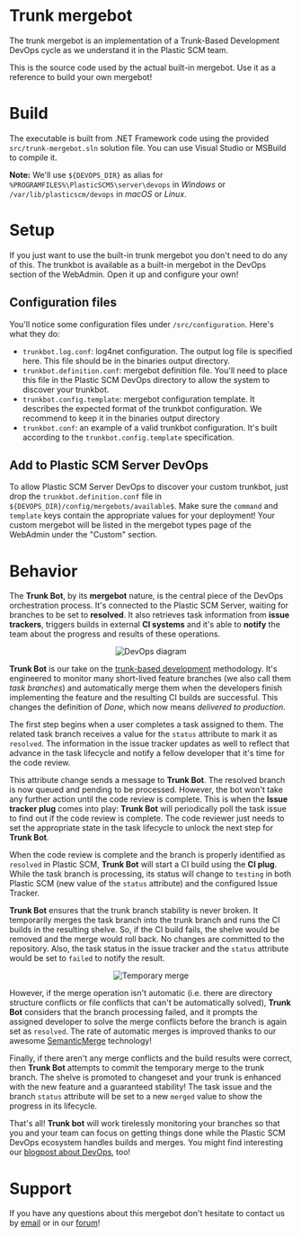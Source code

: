 # Trunk mergebot

The trunk mergebot is an implementation of a Trunk-Based Development DevOps cycle
as we understand it in the Plastic SCM team.

This is the source code used by the actual built-in mergebot. Use it as a reference
to build your own mergebot!

# Build
The executable is built from .NET Framework code using the provided `src/trunk-mergebot.sln`
solution file. You can use Visual Studio or MSBuild to compile it.

**Note:** We'll use `${DEVOPS_DIR}` as alias for `%PROGRAMFILES%\PlasticSCM5\server\devops`
in *Windows* or `/var/lib/plasticscm/devops` in *macOS* or *Linux*.

# Setup
If you just want to use the built-in trunk mergebot you don't need to do any of this.
The trunkbot is available as a built-in mergebot in the DevOps section of the WebAdmin.
Open it up and configure your own!

## Configuration files
You'll notice some configuration files under `/src/configuration`. Here's what they do:
* `trunkbot.log.conf`: log4net configuration. The output log file is specified here. This file should be in the binaries output directory.
* `trunkbot.definition.conf`: mergebot definition file. You'll need to place this file in the Plastic SCM DevOps directory to allow the system to discover your trunkbot.
* `trunkbot.config.template`: mergebot configuration template. It describes the expected format of the trunkbot configuration. We recommend to keep it in the binaries output directory
* `trunkbot.conf`: an example of a valid trunkbot configuration. It's built according to the `trunkbot.config.template` specification.

## Add to Plastic SCM Server DevOps
To allow Plastic SCM Server DevOps to discover your custom trunkbot, just drop 
the `trunkbot.definition.conf` file in `${DEVOPS_DIR}/config/mergebots/available$`.
Make sure the `command` and `template` keys contain the appropriate values for
your deployment! Your custom mergebot will be listed in the mergebot types page of
the WebAdmin under the "Custom" section.

# Behavior
The **Trunk Bot**, by its **mergebot** nature, is the central piece of the DevOps
orchestration process. It's connected to the Plastic SCM Server, waiting for branches
to be set to **resolved**. It also retrieves task information from **issue trackers**,
triggers builds in external **CI systems** and it's able to **notify** the team
about the progress and results of these operations.

<p align="center">
  <img alt="DevOps diagram" src="https://raw.githubusercontent.com/mig42/trunk-mergebot/master/doc/img/devops-diagram.png" />
</p>

**Trunk Bot** is our take on the [trunk-based development](https://trunkbaseddevelopment.com/)
methodology. It's engineered to monitor many short-lived feature branches (we also
call them *task branches*) and automatically merge them when the developers finish
implementing the feature and the resulting CI builds are successful. This changes
the definition of *Done*, which now means *delivered to production*.

The first step begins when a user completes a task assigned to them. The related
task branch receives a value for the `status` attribute to mark it as `resolved`.
The information in the issue tracker updates as well to reflect that advance in
the task lifecycle and notify a fellow developer that it's time for the code review.

This attribute change sends a message to **Trunk Bot**. The resolved branch is now
queued and pending to be processed. However, the bot won't take any further action
until the code review is complete. This is when the **Issue tracker plug** comes
into play: **Trunk Bot** will periodically poll the task issue to find out if the
code review is complete. The code reviewer just needs to set the appropriate state
in the task lifecycle to unlock the next step for **Trunk Bot**.

When the code review is complete and the branch is properly identified as `resolved`
in Plastic SCM, **Trunk Bot** will start a CI build using the **CI plug**. While
the task branch is processing, its status will change to `testing` in both Plastic
SCM (new value of the `status` attribute) and the configured Issue Tracker.

**Trunk Bot** ensures that the trunk branch stability is never broken. It temporarily
merges the task branch into the trunk branch and runs the CI builds in the resulting
shelve. So, if the CI build fails, the shelve would be removed and the merge would
roll back. No changes are committed to the repository. Also, the task status in the
issue tracker and the `status` attribute would be set to `failed` to notify the result.

<p align="center">
  <img alt="Temporary merge" src="https://raw.githubusercontent.com/mig42/trunk-mergebot/master/doc/img/temporary-merge.png" />
</p>

However, if the merge operation isn't automatic (i.e. there are directory structure
conflicts or file conflicts that can't be automatically solved), **Trunk Bot**
considers that the branch processing failed, and it prompts the assigned developer
to solve the merge conflicts before the branch is again set as `resolved`. The
rate of automatic merges is improved thanks to our awesome [SemanticMerge](https://www.semanticmerge.com/) technology!

Finally, if there aren't any merge conflicts and the build results were correct,
then **Trunk Bot** attempts to commit the temporary merge to the trunk branch.
The shelve is promoted to changeset and your trunk is enhanced with the new feature
and a guaranteed stability! The task issue and the branch `status` attribute will
be set to a new `merged` value to show the progress in its lifecycle.

That's all! **Trunk bot** will work tirelessly monitoring your branches so that
you and your team can focus on getting things done while the Plastic SCM DevOps
ecosystem handles builds and merges. You might find interesting our
[blogpost about DevOps](http://blog.plasticscm.com/2018/03/plasticscm-devops-primer.html), too!

# Support
If you have any questions about this mergebot don't hesitate to contact us by
[email](support@codicesoftware.com) or in our [forum](http://www.plasticscm.net)!
